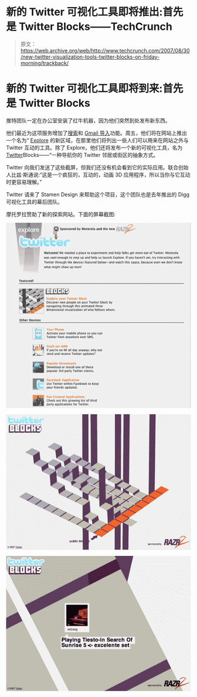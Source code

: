 # 新的 Twitter 可视化工具即将推出:首先是 Twitter Blocks——TechCrunch

> 原文：<https://web.archive.org/web/http://www.techcrunch.com/2007/08/30/new-twitter-visualization-tools-twitter-blocks-on-friday-morning/trackback/>

# 新的 Twitter 可视化工具即将到来:首先是 Twitter Blocks

推特团队一定在办公室安装了红牛机器，因为他们突然到处发布新东西。

他们最近为这项服务增加了[搜索](https://web.archive.org/web/20200810084952/http://www.beta.techcrunch.com/2007/08/21/finally-twitter-adds-search/)和 [Gmail 导入](https://web.archive.org/web/20200810084952/http://www.beta.techcrunch.com/2007/08/26/twitter-adds-gmail-import-feature/)功能。周五，他们将在网站上推出一个名为“ [Explore](https://web.archive.org/web/20200810084952/http://explore.twitter.com/) 的新区域，在那里他们将列出一些人们可以用来在网站之外与 Twitter 互动的工具。除了 Explore，他们还将发布一个新的可视化工具，名为[Twitter](https://web.archive.org/web/20200810084952/https://crunchbase.com/organization/twitter)Blocks——“一种导航你的 Twitter 邻居或街区的抽象方式。

Twitter 向我们发送了这些截屏，但我们还没有机会看到它的实际应用。联合创始人比兹·斯通说:“这是一个疯狂的，互动的，动画 3D 应用程序，所以当你与它互动时更容易理解。”

Twitter 请来了 Stamen Design 来帮助这个项目，这个团队也是去年推出的 Digg 可视化工具的幕后团队。

摩托罗拉赞助了新的探索网站。下面的屏幕截图:

![](img/48fa763a22b317c4153f377f9896ed7a.png)

![](img/fceb303c090022e90f9a788bdb75338f.png)

![](img/83cb715d90abb8e5c8adde04290414a1.png)